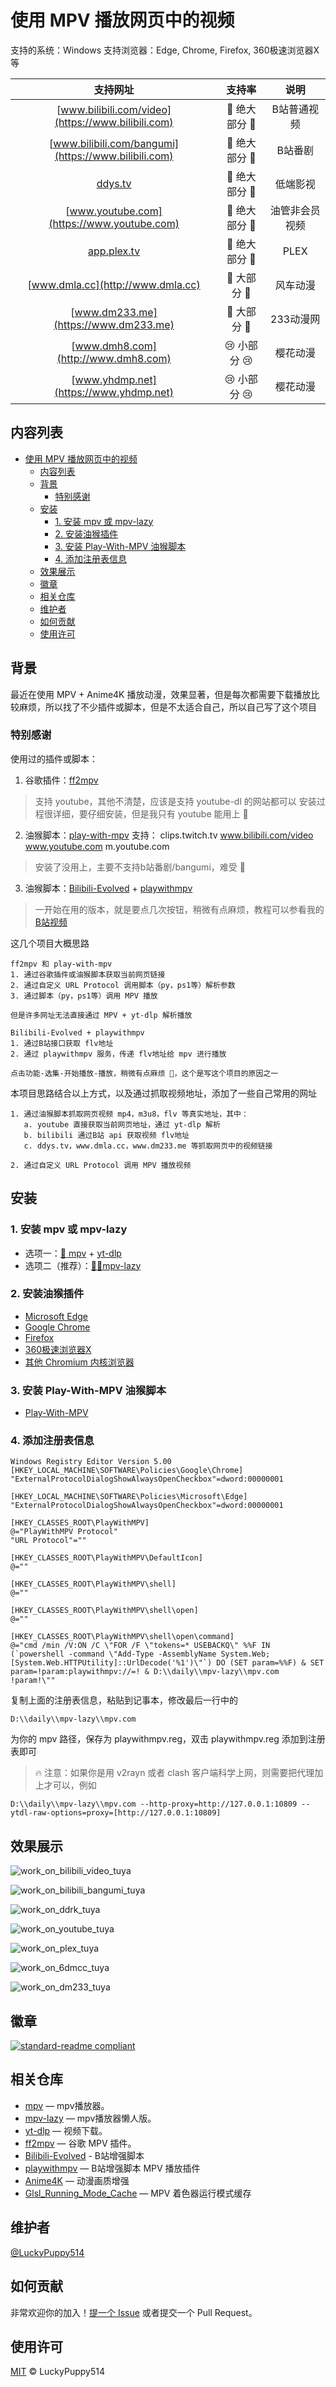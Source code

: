 # 使用 MPV 播放网页中的视频

支持的系统：Windows
支持浏览器：Edge, Chrome, Firefox, 360极速浏览器X 等

| 支持网址 | 支持率 | 说明 |
| :---: | :---: | :---: |
| [www.bilibili.com/video](https://www.bilibili.com) | 🤗 绝大部分 🤗 | B站普通视频 |
| [www.bilibili.com/bangumi](https://www.bilibili.com) | 🤗 绝大部分 🤗 | B站番剧 |
| [ddys.tv](https://ddys.tv) | 🤗 绝大部分 🤗 | 低端影视 |
| [www.youtube.com](https://www.youtube.com) | 🤗 绝大部分 🤗 | 油管非会员视频 |
| [app.plex.tv](https://app.plex.tv) | 🤗 绝大部分 🤗 | PLEX |
| [www.dmla.cc](http://www.dmla.cc) | 🙂 大部分 🙂 | 风车动漫 |
| [www.dm233.me](https://www.dm233.me) | 🙂 大部分 🙂 | 233动漫网 |
| [www.dmh8.com](http://www.dmh8.com) | 😢 小部分 😢 | 樱花动漫 |
| [www.yhdmp.net](https://www.yhdmp.net) | 😢 小部分 😢 | 樱花动漫 |

## 内容列表

- [使用 MPV 播放网页中的视频](#使用-mpv-播放网页中的视频)
  - [内容列表](#内容列表)
  - [背景](#背景)
    - [特别感谢](#特别感谢)
  - [安装](#安装)
    - [1. 安装 mpv 或 mpv-lazy](#1-安装-mpv-或-mpv-lazy)
    - [2. 安装油猴插件](#2-安装油猴插件)
    - [3. 安装 Play-With-MPV 油猴脚本](#3-安装-play-with-mpv-油猴脚本)
    - [4. 添加注册表信息](#4-添加注册表信息)
  - [效果展示](#效果展示)
  - [徽章](#徽章)
  - [相关仓库](#相关仓库)
  - [维护者](#维护者)
  - [如何贡献](#如何贡献)
  - [使用许可](#使用许可)

## 背景

最近在使用 MPV + Anime4K 播放动漫，效果显著，但是每次都需要下载播放比较麻烦，所以找了不少插件或脚本，但是不太适合自己，所以自己写了这个项目

### 特别感谢

使用过的插件或脚本：

1. 谷歌插件：[ff2mpv](https://github.com/woodruffw/ff2mpv)

> 支持 youtube，其他不清楚，应该是支持 youtube-dl 的网站都可以
> 安装过程很详细，要仔细安装，但是我只有 youtube 能用上 🤣

2. 油猴脚本：[play-with-mpv](https://greasyfork.org/zh-CN/scripts/416271-play-with-mpv)
支持：
clips.twitch.tv
www.bilibili.com/video
www.youtube.com
m.youtube.com

> 安装了没用上，主要不支持b站番剧/bangumi，难受 🤣

3. 油猴脚本：[Bilibili-Evolved](https://github.com/the1812/Bilibili-Evolved) + [playwithmpv](https://github.com/videoanywhere/playwithmpv)

> 一开始在用的版本，就是要点几次按钮，稍微有点麻烦，教程可以参看我的 [B站视频](https://www.bilibili.com/video/BV1zY41137uX)

这几个项目大概思路

```text
ff2mpv 和 play-with-mpv
1. 通过谷歌插件或油猴脚本获取当前网页链接
2. 通过自定义 URL Protocol 调用脚本（py，ps1等）解析参数
3. 通过脚本（py，ps1等）调用 MPV 播放

但是许多网址无法直接通过 MPV + yt-dlp 解析播放

Bilibili-Evolved + playwithmpv
1. 通过B站接口获取 flv地址
2. 通过 playwithmpv 服务，传递 flv地址给 mpv 进行播放

点击功能-选集-开始播放-播放，稍微有点麻烦 🤣，这个是写这个项目的原因之一
```

本项目思路结合以上方式，以及通过抓取视频地址，添加了一些自己常用的网址

```text
1. 通过油猴脚本抓取网页视频 mp4，m3u8，flv 等真实地址，其中：
   a. youtube 直接获取当前网页地址，通过 yt-dlp 解析
   b. bilibili 通过B站 api 获取视频 flv地址
   c. ddys.tv，www.dmla.cc，www.dm233.me 等抓取网页中的视频链接

2. 通过自定义 URL Protocol 调用 MPV 播放视频
```

## 安装

### 1. 安装 mpv 或 mpv-lazy

- 选项一：[🌟 mpv](https://github.com/mpv-player/mpv) + [yt-dlp](https://github.com/yt-dlp/yt-dlp)
- 选项二（推荐）：[🌟🌟mpv-lazy](https://www.lckp.top/archives/mpv-lazy)

### 2. 安装油猴插件

- [Microsoft Edge](https://microsoftedge.microsoft.com/addons/detail/tampermonkey/iikmkjmpaadaobahmlepeloendndfphd)  
- [Google Chrome](https://chrome.google.com/extensions/detail/dhdgffkkebhmkfjojejmpbldmpobfkfo)  
- [Firefox](https://addons.mozilla.org/en-US/firefox/addon/tampermonkey/)  
- [360极速浏览器X](https://chrome.google.com/webstore/detail/tampermonkey/dhdgffkkebhmkfjojejmpbldmpobfkfo)  
- [其他 Chromium 内核浏览器](https://chrome.google.com/webstore/detail/tampermonkey/dhdgffkkebhmkfjojejmpbldmpobfkfo)

### 3. 安装 Play-With-MPV 油猴脚本

- [Play-With-MPV](https://greasyfork.org/zh-CN/scripts/444056-play-with-mpv)

### 4. 添加注册表信息

```text
Windows Registry Editor Version 5.00  
[HKEY_LOCAL_MACHINE\SOFTWARE\Policies\Google\Chrome]
"ExternalProtocolDialogShowAlwaysOpenCheckbox"=dword:00000001

[HKEY_LOCAL_MACHINE\SOFTWARE\Policies\Microsoft\Edge]
"ExternalProtocolDialogShowAlwaysOpenCheckbox"=dword:00000001

[HKEY_CLASSES_ROOT\PlayWithMPV]
@="PlayWithMPV Protocol"
"URL Protocol"=""

[HKEY_CLASSES_ROOT\PlayWithMPV\DefaultIcon]
@=""

[HKEY_CLASSES_ROOT\PlayWithMPV\shell]
@=""

[HKEY_CLASSES_ROOT\PlayWithMPV\shell\open]
@=""

[HKEY_CLASSES_ROOT\PlayWithMPV\shell\open\command]
@="cmd /min /V:ON /C \"FOR /F \"tokens=* USEBACKQ\" %%F IN (`powershell -command \"Add-Type -AssemblyName System.Web;[System.Web.HTTPUtility]::UrlDecode('%1')\"`) DO (SET param=%%F) & SET param=!param:playwithmpv://=! & D:\\daily\\mpv-lazy\\mpv.com !param!\""
```

复制上面的注册表信息，粘贴到记事本，修改最后一行中的

```text
D:\\daily\\mpv-lazy\\mpv.com
```

为你的 mpv 路径，保存为 playwithmpv.reg，双击 playwithmpv.reg 添加到注册表即可

> 🔥 注意：如果你是用 v2rayn 或者 clash 客户端科学上网，则需要把代理加上才可以，例如

```text
D:\\daily\\mpv-lazy\\mpv.com --http-proxy=http://127.0.0.1:10809 --ytdl-raw-options=proxy=[http://127.0.0.1:10809]
```

## 效果展示

![work_on_bilibili_video_tuya](https://cdn.jsdelivr.net/gh/LuckyPuppy514/pic-bed/common/work_on_bilibili_video_tuya.jpg)

![work_on_bilibili_bangumi_tuya](https://cdn.jsdelivr.net/gh/LuckyPuppy514/pic-bed/common/work_on_bilibili_bangumi_tuya.jpg)

![work_on_ddrk_tuya](https://cdn.jsdelivr.net/gh/LuckyPuppy514/pic-bed/common/work_on_ddrk_tuya.jpg)

![work_on_youtube_tuya](https://cdn.jsdelivr.net/gh/LuckyPuppy514/pic-bed/common/work_on_youtube_tuya.jpg)

![work_on_plex_tuya](https://cdn.jsdelivr.net/gh/LuckyPuppy514/pic-bed/common/work_on_plex_tuya.jpg)

![work_on_6dmcc_tuya](https://cdn.jsdelivr.net/gh/LuckyPuppy514/pic-bed/common/work_on_6dmcc_tuya.jpg)

![work_on_dm233_tuya](https://cdn.jsdelivr.net/gh/LuckyPuppy514/pic-bed/common/work_on_dm233_tuya.jpg)

## 徽章

[![standard-readme compliant](https://img.shields.io/badge/readme%20style-standard-brightgreen.svg?style=flat-square)](https://github.com/RichardLitt/standard-readme)

## 相关仓库

- [mpv](https://github.com/mpv-player/mpv) — mpv播放器。
- [mpv-lazy](https://github.com/hooke007/MPV_lazy) — mpv播放器懒人版。
- [yt-dlp](https://github.com/yt-dlp/yt-dlp) — 视频下载。
- [ff2mpv](https://github.com/woodruffw/ff2mpv) — 谷歌 MPV 插件。
- [Bilibili-Evolved](https://github.com/the1812/Bilibili-Evolved) - B站增强脚本
- [playwithmpv](https://github.com/videoanywhere/playwithmpv) — B站增强脚本 MPV 播放插件
- [Anime4K](https://github.com/bloc97/Anime4K) — 动漫画质增强
- [Glsl_Running_Mode_Cache](https://github.com/LuckyPuppy514/MPV_Glsl_Running_Mode_Cache) — MPV 着色器运行模式缓存

## 维护者

[@LuckyPuppy514](https://github.com/LuckyPuppy514)

## 如何贡献

非常欢迎你的加入！[提一个 Issue](https://github.com/LuckyPuppy514/Play-With-MPV/issues/new) 或者提交一个 Pull Request。

## 使用许可

[MIT](https://github.com/LuckyPuppy514/Play-With-MPV/blob/main/LICENSE) © LuckyPuppy514
